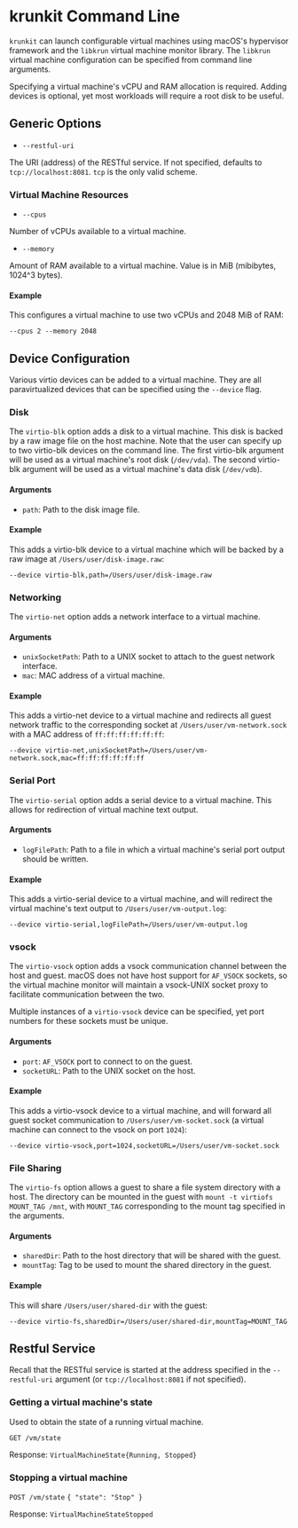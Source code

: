 # krunkit Command Line

`krunkit` can launch configurable virtual machines using macOS's hypervisor framework and the `libkrun` virtual
machine monitor library. The `libkrun` virtual machine configuration can be specified from command line arguments.

Specifying a virtual machine's vCPU and RAM allocation is required. Adding devices is optional, yet most workloads
will require a root disk to be useful.

## Generic Options

- `--restful-uri`

The URI (address) of the RESTful service. If not specified, defaults to `tcp://localhost:8081`. `tcp` is the only
valid scheme.

### Virtual Machine Resources

- `--cpus`

Number of vCPUs available to a virtual machine.

- `--memory`

Amount of RAM available to a virtual machine. Value is in MiB (mibibytes, 1024^3 bytes).

#### Example

This configures a virtual machine to use two vCPUs and 2048 MiB of RAM:

```
--cpus 2 --memory 2048
```

## Device Configuration

Various virtio devices can be added to a virtual machine. They are all paravirtualized devices that can be
specified using the `--device` flag.

### Disk

The `virtio-blk` option adds a disk to a virtual machine. This disk is backed by a raw image file on the host
machine. Note that the user can specify up to two virtio-blk devices on the command line. The first virtio-blk
argument will be used as a virtual machine's root disk (`/dev/vda`). The second virtio-blk argument will be used
as a virtual machine's data disk (`/dev/vdb`).

#### Arguments

- `path`: Path to the disk image file.

#### Example

This adds a virtio-blk device to a virtual machine which will be backed by a raw image at
`/Users/user/disk-image.raw`:

```
--device virtio-blk,path=/Users/user/disk-image.raw
```

### Networking

The `virtio-net` option adds a network interface to a virtual machine.

#### Arguments

- `unixSocketPath`: Path to a UNIX socket to attach to the guest network interface.
- `mac`: MAC address of a virtual machine.

#### Example

This adds a virtio-net device to a virtual machine and redirects all guest network traffic to the corresponding
socket at `/Users/user/vm-network.sock` with a MAC address of `ff:ff:ff:ff:ff:ff`:

```
--device virtio-net,unixSocketPath=/Users/user/vm-network.sock,mac=ff:ff:ff:ff:ff:ff
```

### Serial Port

The `virtio-serial` option adds a serial device to a virtual machine. This allows for redirection of virtual
machine text output.

#### Arguments

- `logFilePath`: Path to a file in which a virtual machine's serial port output should be written.

#### Example

This adds a virtio-serial device to a virtual machine, and will redirect the virtual machine's text output to
`/Users/user/vm-output.log`:

```
--device virtio-serial,logFilePath=/Users/user/vm-output.log
```

### vsock

The `virtio-vsock` option adds a vsock communication channel between the host and guest. macOS does not have host
support for `AF_VSOCK` sockets, so the virtual machine monitor will maintain a vsock-UNIX socket proxy to
facilitate communication between the two.

Multiple instances of a `virtio-vsock` device can be specified, yet port numbers for these sockets must be unique.

#### Arguments

- `port`: `AF_VSOCK` port to connect to on the guest.
- `socketURL`: Path to the UNIX socket on the host.

#### Example

This adds a virtio-vsock device to a virtual machine, and will forward all guest socket communication to
`/Users/user/vm-socket.sock` (a virtual machine can connect to the vsock on port `1024`):

```
--device virtio-vsock,port=1024,socketURL=/Users/user/vm-socket.sock
```

### File Sharing

The `virtio-fs` option allows a guest to share a file system directory with a host. The directory can be mounted
in the guest with `mount -t virtiofs MOUNT_TAG /mnt`, with `MOUNT_TAG` corresponding to the mount tag specified in
the arguments.

#### Arguments

- `sharedDir`: Path to the host directory that will be shared with the guest.
- `mountTag`: Tag to be used to mount the shared directory in the guest.

#### Example

This will share `/Users/user/shared-dir` with the guest:

```
--device virtio-fs,sharedDir=/Users/user/shared-dir,mountTag=MOUNT_TAG
```

## Restful Service

Recall that the RESTful service is started at the address specified in the `--restful-uri` argument (or
`tcp://localhost:8081` if not specified).

### Getting a virtual machine's state

Used to obtain the state of a running virtual machine.

`GET /vm/state`

Response: `VirtualMachineState{Running, Stopped}`

### Stopping a virtual machine

`POST /vm/state` `{ "state": "Stop" }`

Response: `VirtualMachineStateStopped`
